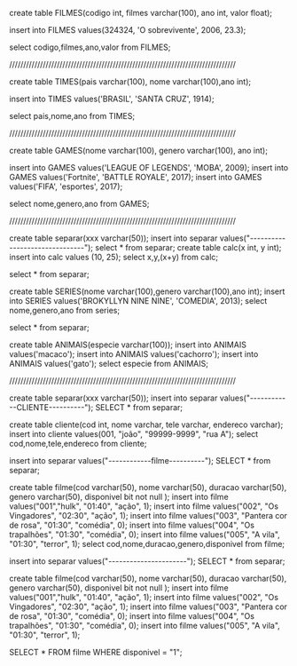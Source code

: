 create table FILMES(codigo int, filmes varchar(100), ano int, valor float);

insert into FILMES values(324324, 'O sobrevivente', 2006, 23.3);

select codigo,filmes,ano,valor from FILMES;

/////////////////////////////////////////////////////////////////////////////////


create table TIMES(pais varchar(100), nome varchar(100),ano int);

insert into TIMES values('BRASIL', 'SANTA CRUZ', 1914);

select pais,nome,ano from TIMES;

/////////////////////////////////////////////////////////////////////////////////


create table GAMES(nome varchar(100), genero varchar(100), ano int);

insert into GAMES values('LEAGUE OF LEGENDS', 'MOBA', 2009);
insert into GAMES values('Fortnite', 'BATTLE ROYALE', 2017);
insert into GAMES values('FIFA', 'esportes', 2017);

select nome,genero,ano from GAMES;

/////////////////////////////////////////////////////////////////////////////////

create table separar(xxx varchar(50));
insert into separar values("-------------------------------");
select * from separar;
create table calc(x int, y int);
insert into calc values (10, 25);
select x,y,(x+y) from calc;

select * from separar;

create table SERIES(nome varchar(100),genero varchar(100),ano int);
insert into SERIES values('BROKYLLYN NINE NINE', 'COMEDIA', 2013);
select nome,genero,ano from series;

select * from separar;

create table ANIMAIS(especie varchar(100));
insert into ANIMAIS values('macaco');
insert into ANIMAIS values('cachorro');
insert into ANIMAIS values('gato');
select especie from ANIMAIS;

/////////////////////////////////////////////////////////////////////////////////

create table separar(xxx varchar(50));
insert into separar values("------------CLIENTE----------");
SELECT * from separar;

create table cliente(cod int, nome varchar, tele varchar, endereco varchar);
insert into cliente values(001, "joão", "99999-9999", "rua A");
select cod,nome,tele,endereco from cliente;


insert into separar values("------------filme----------");
SELECT * from separar;

create table filme(cod varchar(50), nome varchar(50), duracao varchar(50), genero varchar(50), disponivel bit not null );
insert into filme values("001","hulk", "01:40", "ação", 1);
insert into filme values("002", "Os Vingadores", "02:30", "ação", 1);
insert into filme values("003", "Pantera cor de rosa", "01:30", "comédia", 0);
insert into filme values("004", "Os trapalhões", "01:30", "comédia", 0);
insert into filme values("005", "A vila", "01:30", "terror", 1);
select cod,nome,duracao,genero,disponivel from filme;

insert into separar values("----------------------");
SELECT * from separar;

create table filme(cod varchar(50), nome varchar(50), duracao varchar(50), genero varchar(50), disponivel bit not null );
insert into filme values("001","hulk", "01:40", "ação", 1);
insert into filme values("002", "Os Vingadores", "02:30", "ação", 1);
insert into filme values("003", "Pantera cor de rosa", "01:30", "comédia", 0);
insert into filme values("004", "Os trapalhões", "01:30", "comédia", 0);
insert into filme values("005", "A vila", "01:30", "terror", 1);

SELECT * FROM filme WHERE disponivel = "1";


